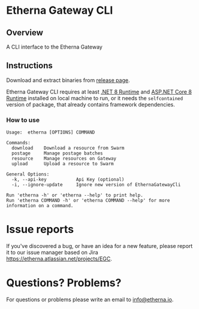 # Etherna Gateway CLI

## Overview

A CLI interface to the Etherna Gateway

## Instructions
Download and extract binaries from [release page](https://github.com/Etherna/etherna-gateway-cli/releases).

Etherna Gateway CLI requires at least [.NET 8 Runtime](https://dotnet.microsoft.com/download/dotnet/8.0) and [ASP.NET Core 8 Runtime](https://dotnet.microsoft.com/download/dotnet/8.0) installed on local machine to run, or it needs the `selfcontained` version of package, that already contains framework dependencies.

### How to use

```
Usage:  etherna [OPTIONS] COMMAND

Commands:
  download    Download a resource from Swarm
  postage     Manage postage batches
  resource    Manage resources on Gateway
  upload      Upload a resource to Swarm

General Options:
  -k, --api-key           Api Key (optional)
  -i, --ignore-update     Ignore new version of EthernaGatewayCli

Run 'etherna -h' or 'etherna --help' to print help.
Run 'etherna COMMAND -h' or 'etherna COMMAND --help' for more information on a command.
```

# Issue reports
If you've discovered a bug, or have an idea for a new feature, please report it to our issue manager based on Jira https://etherna.atlassian.net/projects/EGC.

# Questions? Problems?

For questions or problems please write an email to [info@etherna.io](mailto:info@etherna.io).
